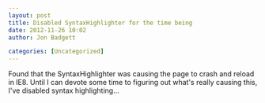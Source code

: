 ```yaml
---
layout: post
title: Disabled SyntaxHighlighter for the time being
date: 2012-11-26 10:02
author: Jon Badgett

categories: [Uncategorized]
---
```

Found that the SyntaxHighlighter was causing the page to crash and reload in IE8. Until I can devote some time to figuring out what's really causing this, I've disabled syntax highlighting...
